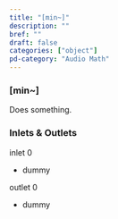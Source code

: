 ```yaml
---
title: "[min~]"
description: ""
bref: ""
draft: false
categories: ["object"]
pd-category: "Audio Math"
---
```


### [min~]

Does something.

### Inlets & Outlets

inlet 0

 - dummy

outlet 0

 - dummy
 
